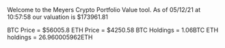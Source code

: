 Welcome to the Meyers Crypto Portfolio Value tool. 
As of 05/12/21 at 10:57:58 our valuation is $173961.81 

BTC Price = $56005.8
 ETH Price = $4250.58
BTC Holdings = 1.06BTC
 ETH holdings = 26.960005962ETH 
